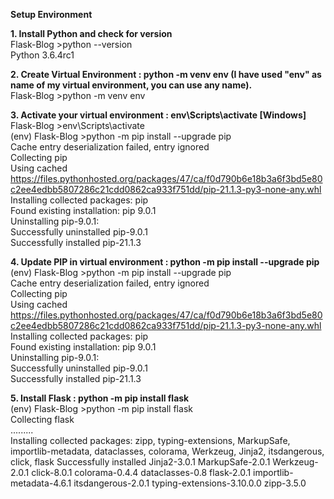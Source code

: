 **Setup Environment**

**1. Install Python and check for version<br />**
Flask-Blog >python --version<br />
Python 3.6.4rc1<br />

**2. Create Virtual Environment : python -m venv env (I have used "env" as name of my virtual environment, you can use any name).<br />**
Flask-Blog >python -m venv env<br />

**3. Activate your virtual environment : env\Scripts\activate [Windows]<br />**
Flask-Blog >env\Scripts\activate<br />
(env) Flask-Blog >python -m pip install --upgrade pip<br />
Cache entry deserialization failed, entry ignored<br />
Collecting pip<br />
  Using cached https://files.pythonhosted.org/packages/47/ca/f0d790b6e18b3a6f3bd5e80c2ee4edbb5807286c21cdd0862ca933f751dd/pip-21.1.3-py3-none-any.whl<br />
Installing collected packages: pip<br />
  Found existing installation: pip 9.0.1<br />
    Uninstalling pip-9.0.1:<br />
      Successfully uninstalled pip-9.0.1<br />
Successfully installed pip-21.1.3<br />

**4. Update PIP in virtual environment : python -m pip install --upgrade pip<br />**
(env) Flask-Blog >python -m pip install --upgrade pip<br />
Cache entry deserialization failed, entry ignored<br />
Collecting pip<br />
  Using cached https://files.pythonhosted.org/packages/47/ca/f0d790b6e18b3a6f3bd5e80c2ee4edbb5807286c21cdd0862ca933f751dd/pip-21.1.3-py3-none-any.whl<br />
Installing collected packages: pip<br />
  Found existing installation: pip 9.0.1<br />
    Uninstalling pip-9.0.1:<br />
      Successfully uninstalled pip-9.0.1<br />
Successfully installed pip-21.1.3<br />

**5. Install Flask : python -m pip install flask<br />**
(env) Flask-Blog >python -m pip install flask<br />
Collecting flask<br />
.........<br />
Installing collected packages: zipp, typing-extensions, MarkupSafe, importlib-metadata, dataclasses, colorama, Werkzeug, Jinja2, itsdangerous, click, flask
Successfully installed Jinja2-3.0.1 MarkupSafe-2.0.1 Werkzeug-2.0.1 click-8.0.1 colorama-0.4.4 dataclasses-0.8 flask-2.0.1 importlib-metadata-4.6.1
itsdangerous-2.0.1 typing-extensions-3.10.0.0 zipp-3.5.0


